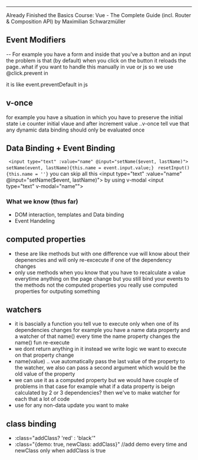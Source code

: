 
---
Already Finished the Basics 
Course: Vue - The Complete Guide (incl. Router & Composition API) by Maximilian Schwarzmüller
## Event Modifiers
-- For example you have a form and inside that you've a button and an input the problem is that (by default) when you click on the button it reloads the page..what if you want to handle this manually in vue or js so we use @click.prevent in <form> it is like event.preventDefault in js 
## v-once 
for example you have a situation in which you have to preserve the initial state i.e counter initial vlaue and after increment value ..v-once tell vue that any dynamic data binding should only be evaluated once 

## Data Binding + Event Binding
``` <input type="text" :value="name" @input="setName($event, lastName)">```
``` setName(event, lastName){this.name = event.input.value;} ```
``` resetInput(){this.name = ''}```
you can skip all this <input type="text" :value="name" @input="setName($event, lastName)"> by using v-modal <input type="text" v-modal="name"">

### What we know (thus far)
-  DOM interaction, templates and Data binding
-  Event Handeling 

## computed properties
- these are like methods but with one difference vue will know about their depenencies and will only re-excecute if one of the dependency changes 
- only use methods when you know that you have to recalculate a value everytime anything on the page change but you still bind your events to the methods not the computed properties you really use computed properties for outputing something 

## watchers
- it is bascially a function you tell vue to execute only when one of its dependencies changes
for example you have a name data property and a watcher of that name() every time the name property changes the name() fun re-execute 
- we dont return anything in it instead we write logic we want to execute on that property change 
- name(value) .. vue automatically pass the last value of the property to the watcher, we also can pass a second argument which would be the old value of the property
- we can use it as a computed property but we would have couple of problems in that case for example what if a data property is beign calculated by 2 or 3 dependencies? then we've to make watcher for each that a lot of code
- use for any non-data update you want to make
## class binding

- :class="addClass? 'red' : 'black'" 
- :class="{demo: true, newClass: addClass}" //add demo every time and newClass only when addClass is true


